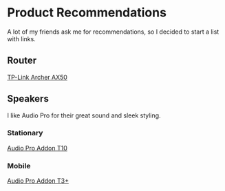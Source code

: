 Product Recommendations
=======================

A lot of my friends ask me for recommendations, so I decided to start a  list with links.


Router
------

[TP-Link Archer AX50](https://amzn.to/3JgZU1O)


Speakers
--------

I like Audio Pro for their great sound and sleek styling.

### Stationary
[Audio Pro Addon T10](https://amzn.to/3H8Chqk)

### Mobile
[Audio Pro Addon T3+](https://amzn.to/32BQ6yI)
